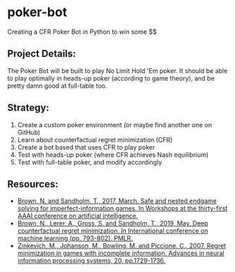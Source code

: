 # poker-bot
Creating a CFR Poker Bot in Python to win some $$

## Project Details:
The Poker Bot will be built to play No Limit Hold 'Em poker.
It should be able to play optimally in heads-up poker (according to game theory), and be pretty damn good at full-table too.

## Strategy:
1. Create a custom poker environment (or maybe find another one on GitHub)
2. Learn about counterfactual regret minimization (CFR)
3. Create a bot based that uses CFR to play poker
4. Test with heads-up poker (where CFR achieves Nash equilibrium)
5. Test with full-table poker, and modify accordingly

## Resources:
- [Brown, N. and Sandholm, T., 2017, March. Safe and nested endgame solving for imperfect-information games. In Workshops at the thirty-first AAAI conference on artificial intelligence.](https://proceedings.neurips.cc/paper/2017/file/7fe1f8abaad094e0b5cb1b01d712f708-Paper.pdf)
- [Brown, N., Lerer, A., Gross, S. and Sandholm, T., 2019, May. Deep counterfactual regret minimization. In International conference on machine learning (pp. 793-802). PMLR.](https://arxiv.org/pdf/1811.00164.pdf)
- [Zinkevich, M., Johanson, M., Bowling, M. and Piccione, C., 2007. Regret minimization in games with incomplete information. Advances in neural information processing systems, 20, pp.1729-1736.](https://proceedings.neurips.cc/paper/2007/file/08d98638c6fcd194a4b1e6992063e944-Paper.pdf)
